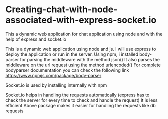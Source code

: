 # Creating-chat-with-node-associated-with-express-socket.io
This a dynamic web application for chat application using node and with the help of express and socket.io


This is a dynamic web application using node and js.
I will use express to deploy the application or run in the server.
Using npm, i installed body-parser for parsing the middleware with the method json()
It also parses the middleware on the url request using the method urlencoded()
For complete bodyparser documentation you can check the following link
https://www.npmjs.com/package/body-parser

Socket.io is used by installing internally with npm

Socket.io helps in handling the requests automatically (express has to check the server for every time to check and handle the request)
It is less efficient 
Above package makes it easier for handling the requests like db requests
